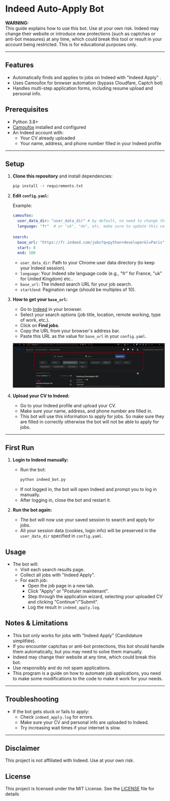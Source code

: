 # Indeed Auto-Apply Bot

**WARNING:**  
This guide explains how to use this bot. Use at your own risk. Indeed may change their website or introduce new protections (such as captchas or anti-bot measures) at any time, which could break this tool or result in your account being restricted. This is for educational purposes only.

---

## Features

- Automatically finds and applies to jobs on Indeed with "Indeed Apply" .
- Uses Camoufox for browser automation (bypass Cloudfare, Captch bot)
- Handles multi-step application forms, including resume upload and personal info.

## Prerequisites

- Python 3.8+
- [Camoufox](https://github.com/meteor314/camoufox) installed and configured
- An Indeed account with:
  - Your CV already uploaded
  - Your name, address, and phone number filled in your Indeed profile

---

## Setup

1. **Clone this repository** and install dependencies:
    ```bash
    pip install -r requirements.txt
    ```

2. **Edit `config.yaml`:**

    Example:
    ```yaml
    camoufox:
      user_data_dir: "user_data_dir" # by default, no need to change this value
      language: "fr"  # or "uk", "de", etc. make sure to update this value

    search:
      base_url: "https://fr.indeed.com/jobs?q=python+developer&l=Paris"
      start: 0
      end: 100
    ```

    - `user_data_dir`: Path to your Chrome user data directory (to keep your Indeed session).
    - `language`: Your Indeed site language code (e.g., "fr" for France, "uk" for United Kingdom) etc..
    - `base_url`: The Indeed search URL for your job search.
    - `start`/`end`: Pagination range (should be multiples of 10).

3. **How to get your `base_url`:**

    - Go to [Indeed](https://www.indeed.com/) in your browser.
    - Select your search options (job title, location, remote working, type of work, etc.).
    - Click on **Find jobs**.
    - Copy the URL from your browser's address bar.
    - Paste this URL as the value for `base_url` in your `config.yaml`.

    ![How to get your base_url](assets/Readme.png)

4. **Upload your CV to Indeed:**
    - Go to your Indeed profile and upload your CV.
    - Make sure your name, address, and phone number are filled in. 
    - This bot will use this information to apply for jobs. So make sure they are filled in correctly otherwise the bot will not be able to apply for jobs.

---

## First Run

1. **Login to Indeed manually:**
    - Run the bot:
      ```bash
      python indeed_bot.py
      ```
    - If not logged in, the bot will open Indeed and prompt you to log in manually.
    - After logging in, close the bot and restart it.

2. **Run the bot again:**
    - The bot will now use your saved session to search and apply for jobs. 
    - All your session data (cookies, login info) will be preserved in the `user_data_dir` specified in `config.yaml`.


## Usage

- The bot will:
  - Visit each search results page.
  - Collect all jobs with "Indeed Apply".
  - For each job:
    - Open the job page in a new tab.
    - Click "Apply" or "Postuler maintenant".
    - Step through the application wizard, selecting your uploaded CV and clicking "Continue"/"Submit".
    - Log the result in `indeed_apply.log`.


## Notes & Limitations

- This bot only works for jobs with "Indeed Apply" (Candidature simplifiée).
- If you encounter captchas or anti-bot protections, this bot should handle them automatically, but you may need to solve them manually.
- Indeed may change their website at any time, which could break this bot.
- Use responsibly and do not spam applications.
- This program is a guide on how to automate job applications,  you need to make some modifications to the code to make it work for your needs.

---

## Troubleshooting

- If the bot gets stuck or fails to apply:
  - Check `indeed_apply.log` for errors.
  - Make sure your CV and personal info are uploaded to Indeed.
  - Try increasing wait times if your internet is slow.

---

## Disclaimer

This project is not affiliated with Indeed. Use at your own risk.

## License
This project is licensed under the MIT License. See the [LICENSE](LICENSE) file for details